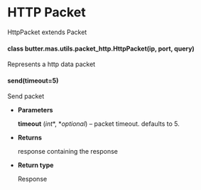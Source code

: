 # HTTP Packet

HttpPacket extends Packet


#### class butter.mas.utils.packet_http.HttpPacket(ip, port, query)
Represents a http data packet


#### send(timeout=5)
Send packet


* **Parameters**

    **timeout** (*int**, **optional*) – packet timeout. defaults to 5.



* **Returns**

    response containing the response



* **Return type**

    Response
